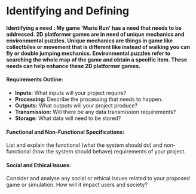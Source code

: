 # Identifying and Defining

#### Identifying a need : **My game 'Mario Run' has a need that needs to be addressed. 2D platformer games are in need of unique mechanics and environmental puzzles. Unique mechanics are things in game like collectbiles or movement that is different like instead of walking you can fly or double jumping mechanics. Environmental puzzles refer to searching the whole map of the game and obtain a specific item. These needs can help enhance these 2D platformer games.**

#### Requirements Outline:
- **Inputs:** What inputs will your project require?
- **Processing:** Describe the processing that needs to happen.
- **Outputs:** What outputs will your project produce?
- **Transmission:** Will there be any data transmission requirements?
- **Storage:** What data will need to be stored? 


#### Functional and Non-Functional Specifications:
List and explain the functional (what the system should do) and non-functional (how the system should behave) requirements of your project.

#### Social and Ethical Issues: 
Consider and analyse any social or ethical issues related to your proposed game or simulation. How will it impact users and society?
